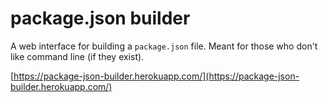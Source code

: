 # package.json builder

A web interface for building a `package.json` file. Meant for those who don't like command line (if they exist).

[https://package-json-builder.herokuapp.com/](https://package-json-builder.herokuapp.com/)